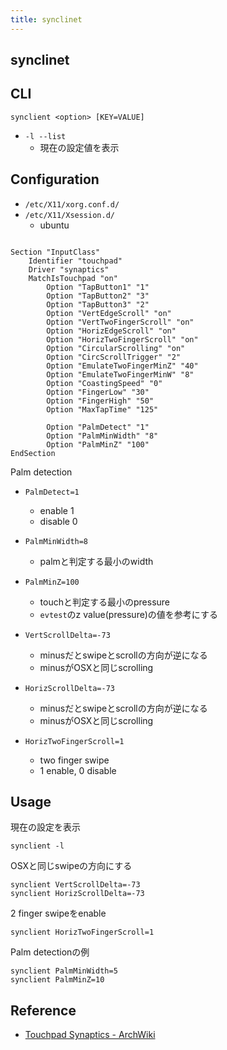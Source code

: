 ```yaml
---
title: synclinet
---
```


## synclinet

## CLI

```
synclient <option> [KEY=VALUE]
```

* `-l --list`
    * 現在の設定値を表示

## Configuration
* `/etc/X11/xorg.conf.d/`
* `/etc/X11/Xsession.d/`
    * ubuntu

```

Section "InputClass"
    Identifier "touchpad"
    Driver "synaptics"
    MatchIsTouchpad "on"
        Option "TapButton1" "1"
        Option "TapButton2" "3"
        Option "TapButton3" "2"
        Option "VertEdgeScroll" "on"
        Option "VertTwoFingerScroll" "on"
        Option "HorizEdgeScroll" "on"
        Option "HorizTwoFingerScroll" "on"
        Option "CircularScrolling" "on"
        Option "CircScrollTrigger" "2"
        Option "EmulateTwoFingerMinZ" "40"
        Option "EmulateTwoFingerMinW" "8"
        Option "CoastingSpeed" "0"
        Option "FingerLow" "30"
        Option "FingerHigh" "50"
        Option "MaxTapTime" "125"

        Option "PalmDetect" "1"
        Option "PalmMinWidth" "8"
        Option "PalmMinZ" "100"
EndSection
```

Palm detection


* `PalmDetect=1`
    * enable 1
    * disable 0
* `PalmMinWidth=8`
    * palmと判定する最小のwidth
* `PalmMinZ=100`
    * touchと判定する最小のpressure
    * `evtest`のz value(pressure)の値を参考にする


* `VertScrollDelta=-73`
    * minusだとswipeとscrollの方向が逆になる
    * minusがOSXと同じscrolling
* `HorizScrollDelta=-73`
    * minusだとswipeとscrollの方向が逆になる
    * minusがOSXと同じscrolling
* `HorizTwoFingerScroll=1`
    * two finger swipe
    * 1 enable, 0 disable


## Usage
現在の設定を表示

```
synclient -l
```

OSXと同じswipeの方向にする

```
synclient VertScrollDelta=-73
synclient HorizScrollDelta=-73
```

2 finger swipeをenable

```
synclient HorizTwoFingerScroll=1
```

Palm detectionの例

```
synclient PalmMinWidth=5
synclient PalmMinZ=10
```

## Reference
* [Touchpad Synaptics \- ArchWiki](https://wiki.archlinux.org/index.php/Touchpad_Synaptics)
